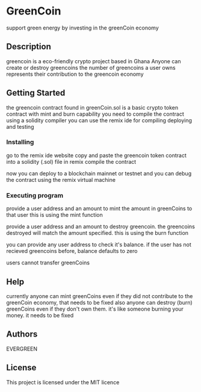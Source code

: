 
# GreenCoin

support green energy by investing in the greenCoin economy

## Description

greencoin is a eco-friendly crypto project based in Ghana
Anyone can create or destroy greencoins
the number of greencoins a user owns represents their contribution to the greencoin economy

## Getting Started

the greencoin contract found in greenCoin.sol is  a basic crypto token contract with mint and burn capability
you need to compile the contract using a solidity compiler
you can use the remix ide for compiling deploying and testing

### Installing

  go to the remix ide website
  copy and paste the greencoin token contract into a solidity (.sol) file in remix
  compile the contract

  now you can deploy to a blockchain mainnet or testnet
  and you can debug the contract using the remix virtual machine
  
### Executing program

provide a user address and an amount to mint the amount in greenCoins to that user
this is using the mint function

provide a user address and an amount to destroy greencoin. the greencoins destroyed will match the amount specified.
this is using the burn function

you can provide any user address to check it's balance. if the user has not recieved greencoins before, balance defaults to zero

users cannot transfer greenCoins

## Help

currently anyone can mint greenCoins even if they did not contribute to the greenCoin economy, that needs to be fixed
also anyone can destroy (burn) greenCoins even if they don't own them. it's like someone burning your money. it needs to be fixed

## Authors

EVERGREEN

## License

This project is licensed under the MIT licence
